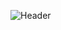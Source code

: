 ![Header](file:///C:/Users/Tyson/Downloads/I%20will%20create%20a%20modern%20logo%20design%20for%20business.jpeg)

